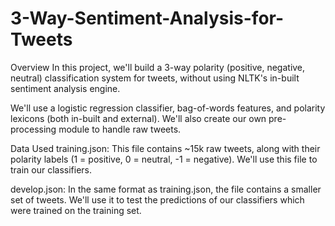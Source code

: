 # 3-Way-Sentiment-Analysis-for-Tweets

Overview
In this project, we'll build a 3-way polarity (positive, negative, neutral) classification system for tweets, without using NLTK's in-built sentiment analysis engine.

We'll use a logistic regression classifier, bag-of-words features, and polarity lexicons (both in-built and external). We'll also create our own pre-processing module to handle raw tweets.

Data Used
training.json: This file contains ~15k raw tweets, along with their polarity labels (1 = positive, 0 = neutral, -1 = negative). We'll use this file to train our classifiers.

develop.json: In the same format as training.json, the file contains a smaller set of tweets. We'll use it to test the predictions of our classifiers which were trained on the training set.
